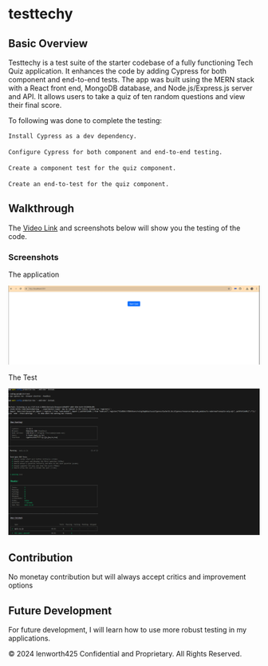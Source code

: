 # testtechy

## Basic Overview
Testtechy is a test suite of the starter codebase of a fully functioning Tech Quiz application. It enhances the code by adding Cypress for both component and end-to-end tests. The app was built using the MERN stack with a React front end, MongoDB database, and Node.js/Express.js server and API. It allows users to take a quiz of ten random questions and view their final score.

To following was done to complete the testing:

    Install Cypress as a dev dependency.

    Configure Cypress for both component and end-to-end testing.

    Create a component test for the quiz component.

    Create an end-to-test for the quiz component.

## Walkthrough
The [Video Link](https://drive.google.com/file/d/1YV_thMSk7AdLn0mMrtTBFnfug7Enudvv/view?usp=sharing) and screenshots below will show you the testing of the code.


### Screenshots
The application

![Screenshot 1](./assets/demo.gif)

The Test

![Screenshot 2](./assets/Screenshot2.png)




## Contribution
No monetay contribution but will always accept critics and improvement options 


## Future Development
For future development, I will learn how to use more robust testing in my applications. 

© 2024 lenworth425 Confidential and Proprietary. All Rights Reserved.